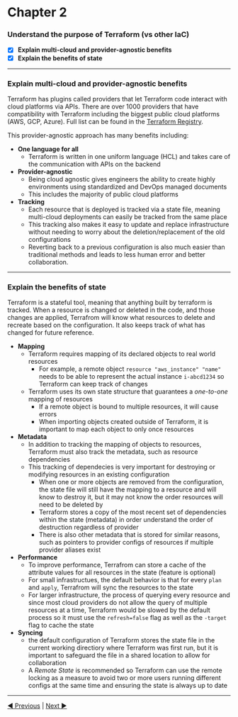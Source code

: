 # Chapter 2
### Understand the purpose of Terraform (vs other IaC)  
- [X] **Explain multi-cloud and provider-agnostic benefits**  
- [X] **Explain the benefits of state**

---

### **Explain multi-cloud and provider-agnostic benefits**
Terraform has plugins called providers that let Terraform code interact with cloud platforms via APIs. There are over 1000 providers that have compatibility with Terraform including the biggest public cloud platforms (AWS, GCP, Azure). Full list can be found in the [Terraform Registry](https://registry.terraform.io/browse/providers).

This provider-agnostic approach has many benefits including:
- **One language for all**
  - Terraform is written in one uniform language (HCL) and takes care of the communication with APIs on the backend
- **Provider-agnostic**
  - Being cloud agnostic gives engineers the ability to create highly environments using standardized and DevOps managed documents
  - This includes the majority of public cloud platforms
- **Tracking**
  - Each resource that is deployed is tracked via a state file, meaning multi-cloud deployments can easily be tracked from the same place
  - This tracking also makes it easy to update and replace infrastructure without needing to worry about the deletion/replacement of the old configurations
  - Reverting back to a previous configuration is also much easier than traditional methods and leads to less human error and better collaboration.

___
### **Explain the benefits of state**
Terraform is a stateful tool, meaning that anything built by terraform is tracked. When a resource is changed or deleted in the code, and those changes are applied, Terrafrom will know what resources to delete and recreate based on the configuration. It also keeps track of what has changed for future reference.

- **Mapping**
  - Terraform requires mapping of its declared objects to real world resources
    - For example, a remote object `resource "aws_instance" "name"` needs to be able to represent the actual instance `i-abcd1234` so Terraform can keep track of changes
  - Terraform uses its own state structure that guarantees a _one-to-one_ mapping of resources
    - If a remote object is bound to multiple resources, it will cause errors
    - When importing objects created outside of Terraform, it is important to map each object to only once resources
- **Metadata**
  - In addition to tracking the mapping of objects to resources, Terraform must also track the metadata, such as resource dependencies
  - This tracking of dependecies is very important for destroying or modifying resources in an existing configuration
    - When one or more objects are removed from the configuration, the state file will still have the mapping to a resource and will know to destroy it, but it may not know the order resources will need to be deleted by
    - Terraform stores a copy of the most recent set of dependencies within the state (metadata) in order understand the order of destruction regardless of provider
    - There is also other metadata that is stored for similar reasons, such as pointers to provider configs of resources if multiple provider aliases exist
- **Performance**
  - To improve performance, Terrafrom can store a cache of the attribute values for all resources in the state (feature is optional)
  - For small infrastructues, the default behavior is that for every `plan` and `apply`, Terrafrom will sync the resources to the state
  - For larger infrastructure, the process of querying every resource and since most cloud providers do not allow the query of multiple resources at a time, Terraform would be slowed by the default process so it must use the `refresh=false` flag as well as the `-target` flag to cache the state
- **Syncing**
  - the default configuration of Terraform stores the state file in the current working directiory where Terraform was first run, but it is important to safeguard the file in a shared location to allow for collaboration
  - A _Remote State_ is recommended so Terraform can use the remote locking as a measure to avoid two or more users running different configs at the same time and ensuring the state is always up to date

___

[ ◀︎ Previous](/Chapter%201/) | [Next ▶︎ ](/Chapter%203/)